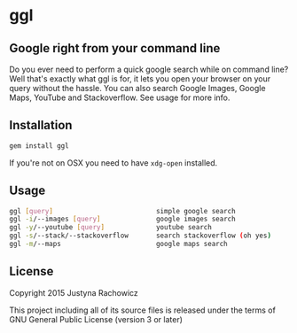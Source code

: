 ggl
===
Google right from your command line
-----------------------------------

Do you ever need to perform a quick google search while on command line?
Well that's exactly what ggl is for, it lets you open your browser on your query without the hassle. You can also search Google Images, Google Maps, YouTube and Stackoverflow. See usage for more info.

Installation
------------
```sh
gem install ggl
```

If you're not on OSX you need to have ```xdg-open``` installed.

Usage
-----
```sh
ggl [query]                          simple google search
ggl -i/--images [query]              google images search
ggl -y/--youtube [query]             youtube search
ggl -s/--stack/--stackoverflow       search stackoverflow (oh yes)
ggl -m/--maps                        google maps search

```
License
-------

Copyright 2015 Justyna Rachowicz

This project including all of its source files is released under the terms of GNU General Public License (version 3 or later)
